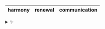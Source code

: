 | harmony | renewal | communication |
| :-----: | :-----: | :-----------: |

<details>
  <summary>✨</summary>
  These words are chosen at random each day. New words will appear here tomorrow morning.
</details>
